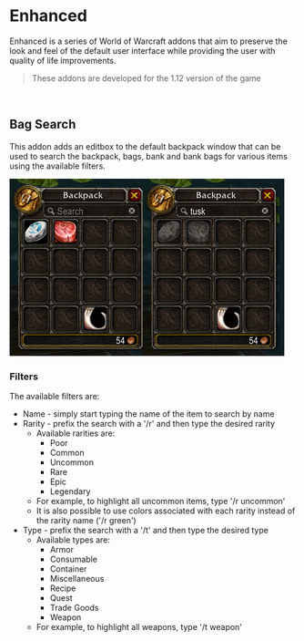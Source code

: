 # Enhanced

Enhanced is a series of World of Warcraft addons that aim to preserve the look and feel of the default user interface while providing the user with quality of life improvements.

> These addons are developed for the 1.12 version of the game

<br>

## Bag Search

This addon adds an editbox to the default backpack window that can be used to search the backpack, bags, bank and bank bags for various items using the available filters.

![Backpack Search Example](/screenshot.png)

### Filters

The available filters are:

* Name - simply start typing the name of the item to search by name
* Rarity - prefix the search with a '/r' and then type the desired rarity
  * Available rarities are:
    * Poor
    * Common
    * Uncommon
    * Rare
    * Epic
    * Legendary
  * For example, to highlight all uncommon items, type '/r uncommon'
  * It is also possible to use colors associated with each rarity instead of the rarity name ('/r green')
* Type - prefix the search with a '/t' and then type the desired type
  * Available types are:
    * Armor
    * Consumable
    * Container
    * Miscellaneous
    * Recipe
    * Quest
    * Trade Goods
    * Weapon
  * For example, to highlight all weapons, type '/t weapon'
